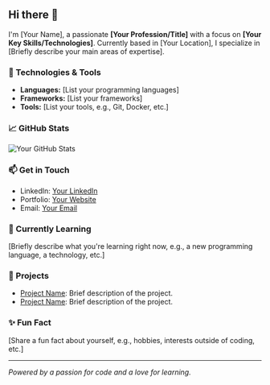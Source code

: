 ## Hi there 👋

I'm [Your Name], a passionate **[Your Profession/Title]** with a focus on **[Your Key Skills/Technologies]**. Currently based in [Your Location], I specialize in [Briefly describe your main areas of expertise].

### 🔧 Technologies & Tools
- **Languages:** [List your programming languages]
- **Frameworks:** [List your frameworks]
- **Tools:** [List your tools, e.g., Git, Docker, etc.]

### 📈 GitHub Stats
![Your GitHub Stats](https://github-readme-stats.vercel.app/api?username=yourusername&show_icons=true&hide=stars&theme=radical)

### 📫 Get in Touch
- LinkedIn: [Your LinkedIn](https://www.linkedin.com/in/yourprofile/)
- Portfolio: [Your Website](https://yourwebsite.com)
- Email: [Your Email](mailto:youremail@example.com)

### 🌱 Currently Learning
[Briefly describe what you're learning right now, e.g., a new programming language, a technology, etc.]

### 🚀 Projects
- [Project Name](https://github.com/yourusername/projectname): Brief description of the project.
- [Project Name](https://github.com/yourusername/projectname): Brief description of the project.

### ✨ Fun Fact
[Share a fun fact about yourself, e.g., hobbies, interests outside of coding, etc.]

---

_Powered by a passion for code and a love for learning._
